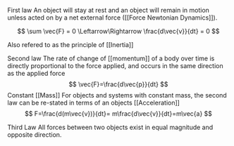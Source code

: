 First law 
An object will stay at rest and an object will remain in motion unless acted on by a net external force ([[Force Newtonian Dynamics]]).

$$
\sum \vec{F} = 0 \Leftarrow\Rightarrow \frac{d\vec{v}}{dt} = 0
$$

Also refered to as the principle of [[Inertia]]

Second law
The rate of change of [[momentum]] of a body over time is directly proportional to the force applied, and occurs in the same direction as the applied force
$$
\vec{F}=\frac{d\vec{p}}{dt}
$$
Constant [[Mass]]
For objects and systems with constant mass, the second law can be re-stated in terms of an objects [[Acceleration]]
$$
F=\frac{d(m\vec{v})}{dt}= m\frac{d\vec{v}}{dt}=m\vec{a}
$$

Third Law
All forces between two objects exist in equal magnitude and opposite direction.